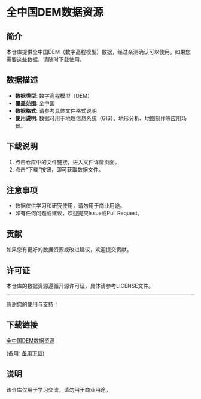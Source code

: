 # 全中国DEM数据资源

## 简介

本仓库提供全中国DEM（数字高程模型）数据，经过亲测确认可以使用。如果您需要这些数据，请随时下载使用。

## 数据描述

- **数据类型**: 数字高程模型（DEM）
- **覆盖范围**: 全中国
- **数据格式**: 请参考具体文件格式说明
- **使用说明**: 数据可用于地理信息系统（GIS）、地形分析、地图制作等应用场景。

## 下载说明

1. 点击仓库中的文件链接，进入文件详情页面。
2. 点击“下载”按钮，即可获取数据文件。

## 注意事项

- 数据仅供学习和研究使用，请勿用于商业用途。
- 如有任何问题或建议，欢迎提交Issue或Pull Request。

## 贡献

如果您有更好的数据资源或改进建议，欢迎提交贡献。

## 许可证

本仓库的数据资源遵循开源许可证，具体请参考LICENSE文件。

---

感谢您的使用与支持！

## 下载链接
[全中国DEM数据资源](https://pan.quark.cn/s/fac368d875f9) 

(备用: [备用下载](https://pan.baidu.com/s/1trMQqL_VutOwe1Pyjl2pFg?pwd=1234))

## 说明

该仓库仅用于学习交流，请勿用于商业用途。
